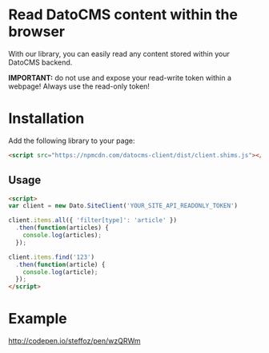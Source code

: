 # Read DatoCMS content within the browser

With our library, you can easily read any content stored within your DatoCMS backend.

**IMPORTANT:** do not use and expose your read-write token within a webpage! Always use the read-only token!

# Installation

Add the following library to your page:

```html
<script src="https://npmcdn.com/datocms-client/dist/client.shims.js"></script>
```

## Usage

```html
<script>
var client = new Dato.SiteClient('YOUR_SITE_API_READONLY_TOKEN')

client.items.all({ 'filter[type]': 'article' })
  .then(function(articles) {
    console.log(articles);
  });

client.items.find('123')
  .then(function(article) {
    console.log(article);
  });
</script>
```

# Example

http://codepen.io/steffoz/pen/wzQRWm
